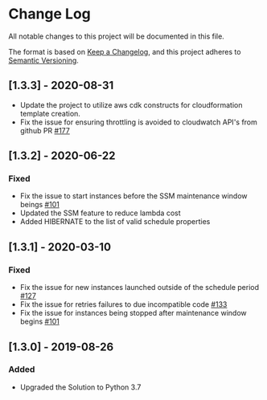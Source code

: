 # Change Log
All notable changes to this project will be documented in this file.

The format is based on [Keep a Changelog](https://keepachangelog.com/en/1.0.0/),
and this project adheres to [Semantic Versioning](https://semver.org/spec/v2.0.0.html).
## [1.3.3] - 2020-08-31
- Update the project to utilize aws cdk constructs for cloudformation template creation.
- Fix the issue for ensuring throttling is avoided to cloudwatch API's from github PR [#177](https://github.com/awslabs/aws-instance-scheduler/pull/177)
## [1.3.2] - 2020-06-22
### Fixed
- Fix the issue to start instances before the SSM maintenance window beings [#101](https://github.com/awslabs/aws-instance-scheduler/issues/101)
- Updated the SSM feature to reduce lambda cost 
- Added HIBERNATE to the list of valid schedule properties


## [1.3.1] - 2020-03-10
### Fixed
- Fix the issue for new instances launched outside of the schedule period [#127](https://github.com/awslabs/aws-instance-scheduler/issues/127)
- Fix the issue for retries failures to due incompatible code [#133](https://github.com/awslabs/aws-instance-scheduler/issues/133)
- Fix the issue for instances being stopped after maintenance window begins [#101](https://github.com/awslabs/aws-instance-scheduler/issues/101)

## [1.3.0] - 2019-08-26
### Added
- Upgraded the Solution to Python 3.7
